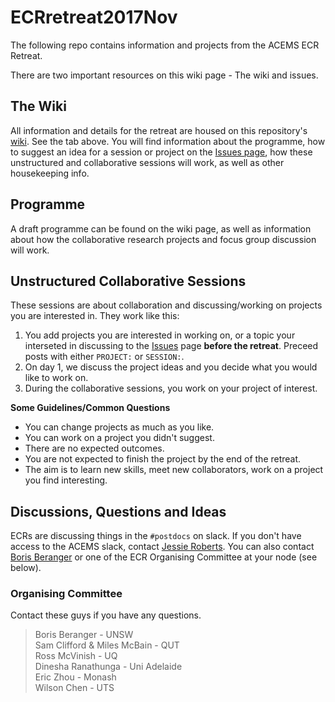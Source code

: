 # ECRretreat2017Nov

The following repo contains information and projects from the ACEMS ECR Retreat. 

There are two important resources on this wiki page - The wiki and issues. 

## The Wiki 
All information and details for the retreat are housed on this repository's [wiki](https://github.com/ACEMS/ECRretreat2017Nov/wiki/). See the tab above. You will find information about the programme, how to suggest an idea for a session or project on the [Issues page](https://github.com/ACEMS/ECRretreat2017Nov/issues), how these unstructured and collaborative sessions will work, as well as other housekeeping info. 
 
   

## Programme
A draft programme can be found on the wiki page, as well as information about how the collaborative research projects and focus group discussion will work. 
   
   
## Unstructured Collaborative Sessions
These sessions are about collaboration and discussing/working on projects you are interested in. They work like this: 
1. You add projects you are interested in working on, or a topic your interseted in discussing to the [Issues](https://github.com/ACEMS/ECRretreat2017Nov/issues) page **before the retreat**. Preceed posts with either `PROJECT:` or `SESSION:`.   
2. On day 1, we discuss the project ideas and you decide what you would like to work on.
3. During the collaborative sessions, you work on your project of interest. 


**Some Guidelines/Common Questions** 
* You can change projects as much as you like. 
* You can work on a project you didn't suggest.
* There are no expected outcomes.
* You are not expected to finish the project by the end of the retreat. 
* The aim is to learn new skills, meet new collaborators, work on a project you find interesting. 

## Discussions, Questions and Ideas

ECRs are discussing things in the `#postdocs` on slack.  If you don't have access to the ACEMS slack, contact [Jessie Roberts](https://acems.org.au/our-people/jessie-roberts). You can also contact [Boris Beranger](https://acems.org.au/our-people/boris-beranger) or one of the ECR Organising Committee at your node (see below). 



### Organising Committee 
Contact these guys if you have any questions. 

 > Boris Beranger - UNSW     
 > Sam Clifford & Miles McBain - QUT    
 > Ross McVinish - UQ   
 > Dinesha Ranathunga - Uni Adelaide    
 > Eric Zhou - Monash    
 > Wilson Chen - UTS   




